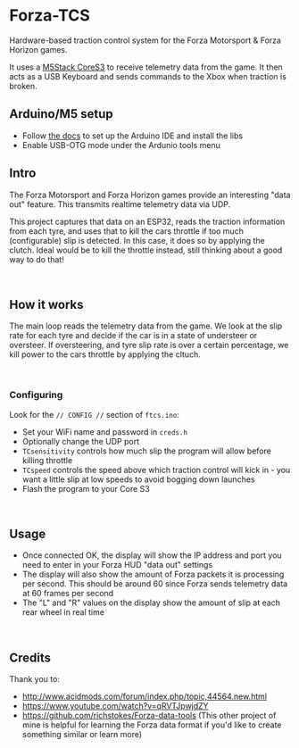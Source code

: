 # Forza-TCS
Hardware-based traction control system for the Forza Motorsport &amp; Forza Horizon games.

It uses a [M5Stack CoreS3](https://www.amazon.com/gp/product/B0C7G5GPGC/ref=ppx_yo_dt_b_search_asin_title?ie=UTF8&psc=1) to receive telemetry data from the game. It then acts as a USB Keyboard and sends commands to the Xbox when traction is broken.
&nbsp;



## Arduino/M5 setup
- Follow [the docs](https://docs.m5stack.com/en/quick_start/cores3/arduino) to set up the Arduino IDE and install the libs
- Enable USB-OTG mode under the Ardunio tools menu


## Intro
The Forza Motorsport and Forza Horizon games provide an interesting "data out" feature. This transmits realtime telemetry data via UDP.  

This project captures that data on an ESP32, reads the traction information from each tyre, and uses that to kill the cars throttle if too much (configurable) slip is detected. In this case, it does so by applying the clutch. Ideal would be to kill the throttle instead, still thinking about a good way to do that!  

&nbsp;

## How it works
The main loop reads the telemetry data from the game. We look at the slip rate for each tyre and decide if the car is in a state of understeer or oversteer. If oversteering, and tyre slip rate is over a certain percentage, we kill power to the cars throttle by applying the cltuch.

&nbsp;

### Configuring
Look for the `// CONFIG //` section of `ftcs.ino`:  

- Set your WiFi name and password in `creds.h`
- Optionally change the UDP port
- `TCsensitivity` controls how much slip the program will allow before killing throttle
- `TCspeed` controls the speed above which traction control will kick in - you want a little slip at low speeds to avoid bogging down launches
- Flash the program to your Core S3


&nbsp;

## Usage
- Once connected OK, the display will show the IP address and port you need to enter in your Forza HUD "data out" settings
- The display will also show the amount of Forza packets it is processing per second. This should be around 60 since Forza sends telemetry data at 60 frames per second
- The "L" and "R" values on the display show the amount of slip at each rear wheel in real time

&nbsp;

## Credits
Thank you to: 
- http://www.acidmods.com/forum/index.php/topic,44564.new.html
- https://www.youtube.com/watch?v=qRVTJpwjdZY
- https://github.com/richstokes/Forza-data-tools (This other project of mine is helpful for learning the Forza data format if you'd like to create something similar or learn more)